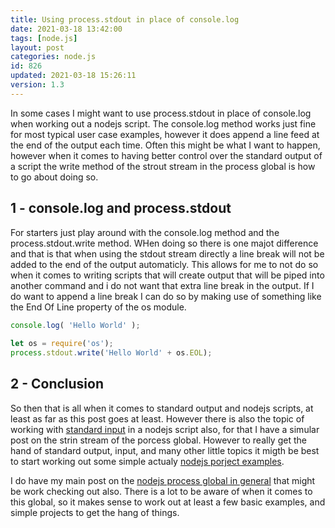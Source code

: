 ```yaml
---
title: Using process.stdout in place of console.log
date: 2021-03-18 13:42:00
tags: [node.js]
layout: post
categories: node.js
id: 826
updated: 2021-03-18 15:26:11
version: 1.3
---
```


In some cases I might want to use process.stdout in place of console.log when working out a nodejs script. The console.log method works just fine for most typical user case examples, however it does append a line feed at the end of the output each time. Often this might be what I want to happen, however when it comes to having better control over the standard output of a script the write method of the strout stream in the process global is how to go about doing so.

<!-- more -->


## 1 - console.log and process.stdout

For starters just play around with the console.log method and the process.stdout.write method. WHen doing so there is one majot difference and that is that when using the stdout stream directly a line break will not be added to the end of the output automaticly. This allows for me to not do so when it comes to writing scripts that will create output that will be piped into another command and i do not want that extra line break in the output. If I do want to append a line break I can do so by making use of something like the End Of Line property of the os module.

```js
console.log( 'Hello World' );
 
let os = require('os');
process.stdout.write('Hello World' + os.EOL);
```

## 2 - Conclusion

So then that is all when it comes to standard output and nodejs scripts, at least as far as this post goes at least. However there is also the topic of working with [standard input](/2019/07/09/nodejs-process-stdin/) in a nodejs script also, for that I have a simular post on the strin stream of the porcess global. However to really get the hand of standard output, input, and many other little topics it migth be best to start working out some simple actualy [nodejs porject examples](/2021/03/16/nodejs-example/). 

I do have my main post on the [nodejs process global in general](/2018/02/11/nodejs-process/) that might be work checking out also. There is a lot to be aware of when it comes to this global, so it makes sense to work out at least a few basic examples, and simple projects to get the hang of things.

